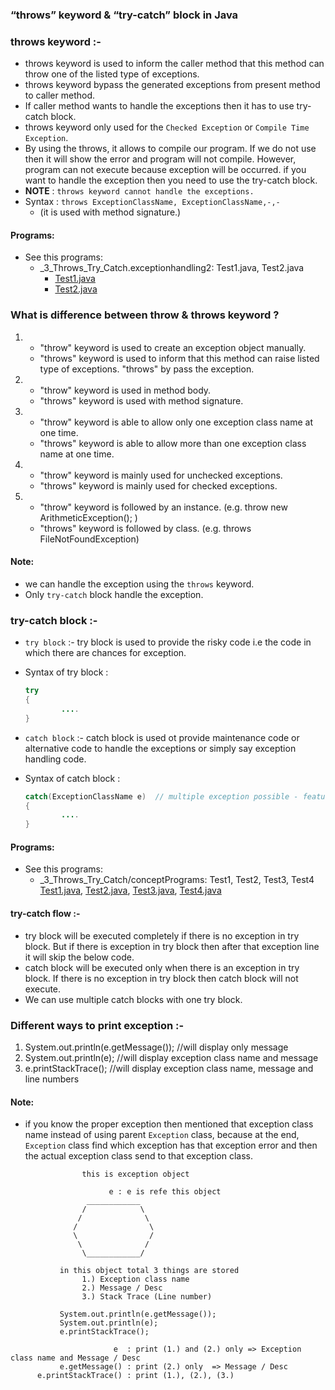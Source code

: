 ### “throws” keyword & “try-catch” block in Java

### throws keyword :-
- throws keyword is used to inform the caller method that this method can throw one of the listed type of exceptions.
- throws keyword bypass the generated exceptions from present method to caller method.
- If caller method wants to handle the exceptions then it has to use try-catch block.
- throws keyword only used for the `Checked Exception` or `Compile Time Exception`.
- By using the throws, it allows to compile our program. If we do not use then it will show the error and program will not compile. However, program can not execute because exception will be occurred. if you want to handle the exception then you need to use the try-catch block.
- **NOTE** : `throws keyword cannot handle the exceptions.`
- Syntax : `throws ExceptionClassName, ExceptionClassName,-,-`
  - (it is used with method signature.)

#### Programs:
- See this programs:
   - _3_Throws_Try_Catch.exceptionhandling2: Test1.java, Test2.java
     - [Test1.java](_3_Throws_Try_Catch%2Fexceptionhandling2%2FTest1.java)
     - [Test2.java](_3_Throws_Try_Catch%2Fexceptionhandling2%2FTest2.java)
  


### What is difference between throw & throws keyword ?
1. 
   - "throw" keyword is used to create an exception object manually.
   - "throws" keyword is used to inform that this method can raise listed type of exceptions. "throws" by pass the exception.


2. 
   - "throw" keyword is used in method body.
   - "throws" keyword is used with method signature.


3. 
   - "throw" keyword is able to allow only one exception class name at one time.
   - "throws" keyword is able to allow more than one exception class name at one time.


4.
   - "throw" keyword is mainly used for unchecked exceptions.
   - "throws" keyword is mainly used for checked exceptions.


5. 
   - "throw" keyword is followed by an instance. (e.g. throw new ArithmeticException(); )
   - "throws" keyword is followed by class. (e.g. throws FileNotFoundException)



#### Note: 
- we can handle the exception using the `throws` keyword. 
- Only `try-catch` block handle the exception.  

### try-catch block :-
- `try block` :- try block is used to provide the risky code i.e the code in which there are chances for exception.
- Syntax of try block :
   ```java
   try
   {
           ....
   }
   ```

- `catch block` :- catch block is used ot provide maintenance code or alternative code to handle the exceptions or simply say exception handling code.
- Syntax of catch block :
   ```java
   catch(ExceptionClassName e)  // multiple exception possible - feature of java 7
   {
           ....
   }
   ```

#### Programs:
- See this programs:
  - _3_Throws_Try_Catch/conceptPrograms: Test1, Test2, Test3, Test4 [Test1.java](_3_Throws_Try_Catch%2FconceptPrograms%2FTest1.java),
[Test2.java](_3_Throws_Try_Catch%2FconceptPrograms%2FTest2.java),
[Test3.java](_3_Throws_Try_Catch%2FconceptPrograms%2FTest3.java),
[Test4.java](_3_Throws_Try_Catch%2FconceptPrograms%2FTest4.java)



#### try-catch flow :-
- try block will be executed completely if there is no exception in try block. But if there is exception in try block then after that exception line it will skip the below code.
- catch block will be executed only when there is an exception in try block. If there is no exception in try block then catch block will not execute.
- We can use multiple catch blocks with one try block.


### Different ways to print exception :-
1. System.out.println(e.getMessage()); //will display only message
2. System.out.println(e); //will display exception class name and message
3. e.printStackTrace(); //will display exception class name, message and line numbers


#### Note:
- if you know the proper exception then mentioned that exception class name instead of using parent `Exception` class, because at the end, `Exception` class find which exception has that exception error and then the actual exception class send to that exception class.  


```
                this is exception object

                      e : e is refe this object
                 ____________   
                /            \
               /              \
              /                \
              \                /
               \              /
                \____________/
                
           in this object total 3 things are stored
                1.) Exception class name
                2.) Message / Desc
                3.) Stack Trace (Line number)
           
           System.out.println(e.getMessage());
           System.out.println(e);
           e.printStackTrace();         
           
                       e  : print (1.) and (2.) only => Exception class name and Message / Desc
           e.getMessage() : print (2.) only  => Message / Desc  
      e.printStackTrace() : print (1.), (2.), (3.)  
                
                 
```